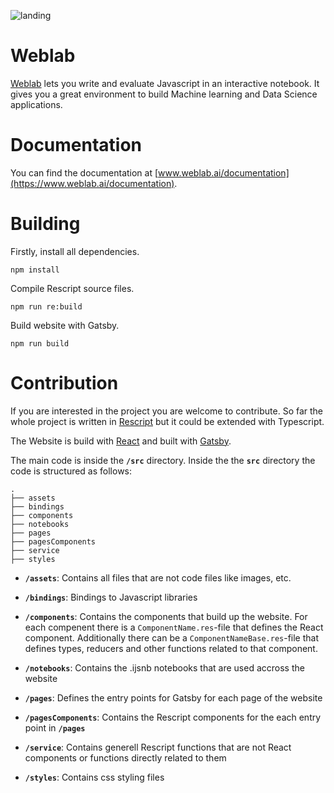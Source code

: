 ![landing](https://github.com/weblab-notebook/weblab/blob/9ebb266ffb1e68db962f0bb988ee505c670d0f12/website/static/landing.svg)


# Weblab

[Weblab](https://www.weblab.ai) lets you write and evaluate Javascript in an interactive notebook. It gives you a great environment to build Machine learning and Data Science applications.

# Documentation

You can find the documentation at [www.weblab.ai/documentation](https://www.weblab.ai/documentation).

# Building

Firstly, install all dependencies.
```
npm install
```
Compile Rescript source files.
```
npm run re:build
```
Build website with Gatsby.
```
npm run build
```
# Contribution

If you are interested in the project you are welcome to contribute. So far the whole project is written in [Rescript](https://rescript-lang.org/) but it could be extended with Typescript.

The Website is build with [React](https://reactjs.org/) and built with [Gatsby](https://www.gatsbyjs.com/).

The main code is inside the **`/src`** directory. Inside the the **`src`** directory the code is structured as follows:

    .
    ├── assets
    ├── bindings
    ├── components
    ├── notebooks
    ├── pages
    ├── pagesComponents
    ├── service
    ├── styles

- **`/assets`**: Contains all files that are not code files like images, etc.

- **`/bindings`**: Bindings to Javascript libraries

- **`/components`**: Contains the components that build up the website. For each compenent there is a `ComponentName.res`-file that defines the React component. Additionally there can be a `ComponentNameBase.res`-file that defines types, reducers and other functions related to that component.

- **`/notebooks`**: Contains the .ijsnb notebooks that are used accross the website

- **`/pages`**: Defines the entry points for Gatsby for each page of the website

- **`/pagesComponents`**: Contains the Rescript components for the each entry point in **`/pages`**

- **`/service`**: Contains generell Rescript functions that are not React components or functions directly related to them

- **`/styles`**: Contains css styling files

